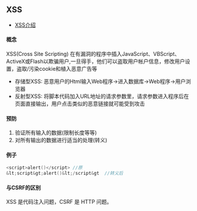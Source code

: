 ## XSS

- [XSS介绍](https://zhuanlan.zhihu.com/p/98938342)

#### 概念

XSS(Cross Site Scripting) 在有漏洞的程序中插入JavaScript、VBScript、 ActiveX或Flash以欺骗用户,一旦得手，他们可以盗取用户帐户信息，修改用户设置，盗取/污染cookie和植入恶意广告等

- 存储型XSS: 恶意用户的Html输入Web程序->进入数据库->Web程序->用户浏览器
- 反射型XSS: 将脚本代码加入URL地址的请求参数里，请求参数进入程序后在页面直接输出，用户点击类似的恶意链接就可能受到攻击

#### 预防

1. 验证所有输入的数据(限制长度等等)
2. 对所有输出的数据进行适当的处理(转义)

#### 例子

```go
<script>alert()</script> //原
&lt;script&gt;alert()&lt;/script&gt  //转义后
```

#### 与CSRF的区别

XSS 是代码注入问题，CSRF 是 HTTP 问题。